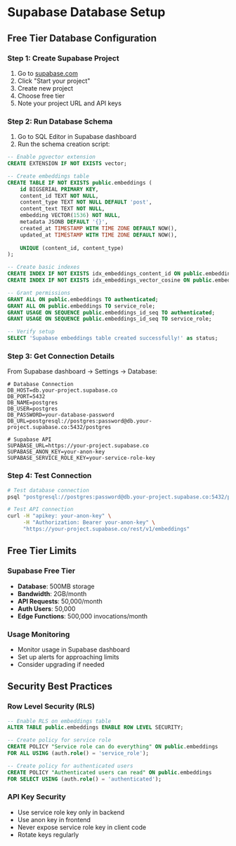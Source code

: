 # Supabase Database Setup

## Free Tier Database Configuration

### Step 1: Create Supabase Project
1. Go to [supabase.com](https://supabase.com)
2. Click "Start your project"
3. Create new project
4. Choose free tier
5. Note your project URL and API keys

### Step 2: Run Database Schema
1. Go to SQL Editor in Supabase dashboard
2. Run the schema creation script:

```sql
-- Enable pgvector extension
CREATE EXTENSION IF NOT EXISTS vector;

-- Create embeddings table
CREATE TABLE IF NOT EXISTS public.embeddings (
    id BIGSERIAL PRIMARY KEY,
    content_id TEXT NOT NULL,
    content_type TEXT NOT NULL DEFAULT 'post',
    content_text TEXT NOT NULL,
    embedding VECTOR(1536) NOT NULL,
    metadata JSONB DEFAULT '{}',
    created_at TIMESTAMP WITH TIME ZONE DEFAULT NOW(),
    updated_at TIMESTAMP WITH TIME ZONE DEFAULT NOW(),
    
    UNIQUE (content_id, content_type)
);

-- Create basic indexes
CREATE INDEX IF NOT EXISTS idx_embeddings_content_id ON public.embeddings(content_id);
CREATE INDEX IF NOT EXISTS idx_embeddings_vector_cosine ON public.embeddings USING hnsw (embedding vector_cosine_ops);

-- Grant permissions
GRANT ALL ON public.embeddings TO authenticated;
GRANT ALL ON public.embeddings TO service_role;
GRANT USAGE ON SEQUENCE public.embeddings_id_seq TO authenticated;
GRANT USAGE ON SEQUENCE public.embeddings_id_seq TO service_role;

-- Verify setup
SELECT 'Supabase embeddings table created successfully!' as status;
```

### Step 3: Get Connection Details
From Supabase dashboard → Settings → Database:

```env
# Database Connection
DB_HOST=db.your-project.supabase.co
DB_PORT=5432
DB_NAME=postgres
DB_USER=postgres
DB_PASSWORD=your-database-password
DB_URL=postgresql://postgres:password@db.your-project.supabase.co:5432/postgres

# Supabase API
SUPABASE_URL=https://your-project.supabase.co
SUPABASE_ANON_KEY=your-anon-key
SUPABASE_SERVICE_ROLE_KEY=your-service-role-key
```

### Step 4: Test Connection
```bash
# Test database connection
psql "postgresql://postgres:password@db.your-project.supabase.co:5432/postgres"

# Test API connection
curl -H "apikey: your-anon-key" \
     -H "Authorization: Bearer your-anon-key" \
     "https://your-project.supabase.co/rest/v1/embeddings"
```

## Free Tier Limits

### Supabase Free Tier
- **Database**: 500MB storage
- **Bandwidth**: 2GB/month
- **API Requests**: 50,000/month
- **Auth Users**: 50,000
- **Edge Functions**: 500,000 invocations/month

### Usage Monitoring
- Monitor usage in Supabase dashboard
- Set up alerts for approaching limits
- Consider upgrading if needed

## Security Best Practices

### Row Level Security (RLS)
```sql
-- Enable RLS on embeddings table
ALTER TABLE public.embeddings ENABLE ROW LEVEL SECURITY;

-- Create policy for service role
CREATE POLICY "Service role can do everything" ON public.embeddings
FOR ALL USING (auth.role() = 'service_role');

-- Create policy for authenticated users
CREATE POLICY "Authenticated users can read" ON public.embeddings
FOR SELECT USING (auth.role() = 'authenticated');
```

### API Key Security
- Use service role key only in backend
- Use anon key in frontend
- Never expose service role key in client code
- Rotate keys regularly